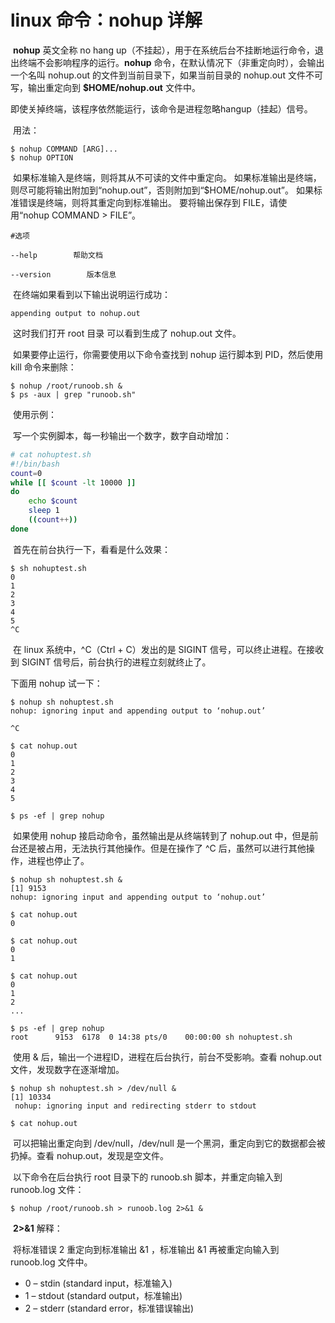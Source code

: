 # linux 命令：nohup 详解

​	**nohup** 英文全称 no hang up（不挂起），用于在系统后台不挂断地运行命令，退出终端不会影响程序的运行。**nohup** 命令，在默认情况下（非重定向时），会输出一个名叫 nohup.out 的文件到当前目录下，如果当前目录的 nohup.out 文件不可写，输出重定向到 **$HOME/nohup.out** 文件中。

​	即使关掉终端，该程序依然能运行，该命令是进程忽略hangup（挂起）信号。

​	用法：

```shell
$ nohup COMMAND [ARG]...
$ nohup OPTION
```

​	如果标准输入是终端，则将其从不可读的文件中重定向。 如果标准输出是终端，则尽可能将输出附加到“nohup.out”，否则附加到“$HOME/nohup.out”。 如果标准错误是终端，则将其重定向到标准输出。 要将输出保存到 FILE，请使用“nohup COMMAND > FILE”。

```shell
#选项

--help        帮助文档

--version        版本信息
```

​	在终端如果看到以下输出说明运行成功：

```
appending output to nohup.out
```

​	这时我们打开 root 目录 可以看到生成了 nohup.out 文件。

​	如果要停止运行，你需要使用以下命令查找到 nohup 运行脚本到 PID，然后使用 kill 命令来删除：

```shell
$ nohup /root/runoob.sh &
$ ps -aux | grep "runoob.sh" 
```



​	使用示例：

​	写一个实例脚本，每一秒输出一个数字，数字自动增加：

```sh
# cat nohuptest.sh
#!/bin/bash
count=0
while [[ $count -lt 10000 ]]
do
	echo $count
	sleep 1
	((count++))
done
```

​	首先在前台执行一下，看看是什么效果：

```shell
$ sh nohuptest.sh
0
1
2
3
4
5
^C
```

​	在 linux 系统中，^C（Ctrl + C）发出的是 SIGINT 信号，可以终止进程。在接收到 SIGINT 信号后，前台执行的进程立刻就终止了。

下面用 nohup 试一下：

```shell
$ nohup sh nohuptest.sh
nohup: ignoring input and appending output to ‘nohup.out’

^C

$ cat nohup.out
0
1
2
3
4
5

$ ps -ef | grep nohup
```


​	如果使用 nohup 接启动命令，虽然输出是从终端转到了 nohup.out 中，但是前台还是被占用，无法执行其他操作。但是在操作了 ^C 后，虽然可以进行其他操作，进程也停止了。

```shell
$ nohup sh nohuptest.sh &
[1] 9153
nohup: ignoring input and appending output to ‘nohup.out’

$ cat nohup.out
0

$ cat nohup.out
0
1

$ cat nohup.out
0
1
2
...

$ ps -ef | grep nohup
root      9153  6178  0 14:38 pts/0    00:00:00 sh nohuptest.sh
```


​	使用 & 后，输出一个进程ID，进程在后台执行，前台不受影响。查看 nohup.out 文件，发现数字在逐渐增加。

```shell
$ nohup sh nohuptest.sh > /dev/null &
[1] 10334
 nohup: ignoring input and redirecting stderr to stdout

$ cat nohup.out

```

​	可以把输出重定向到 /dev/null，/dev/null 是一个黑洞，重定向到它的数据都会被扔掉。查看 nohup.out，发现是空文件。



​	以下命令在后台执行 root 目录下的 runoob.sh 脚本，并重定向输入到 runoob.log 文件：

```shell
$ nohup /root/runoob.sh > runoob.log 2>&1 &
```

​	**2>&1** 解释：

​	将标准错误 2 重定向到标准输出 &1 ，标准输出 &1 再被重定向输入到 runoob.log 文件中。

- 0 – stdin (standard input，标准输入)
- 1 – stdout (standard output，标准输出)
- 2 – stderr (standard error，标准错误输出)